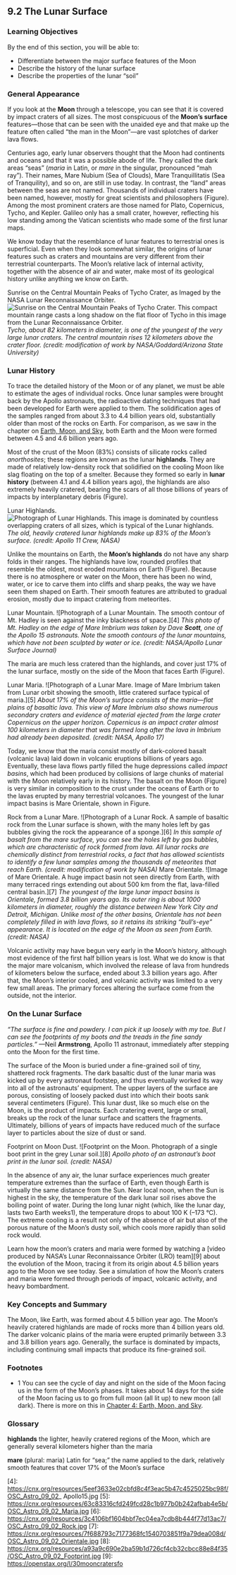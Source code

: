 ##  9.2 The Lunar Surface 

### Learning Objectives

By the end of this section, you will be able to:

  - Differentiate between the major surface features of the Moon
  - Describe the history of the lunar surface
  - Describe the properties of the lunar “soil”

### General Appearance

If you look at the **Moon** through a telescope, you can see that it is covered by impact craters of all sizes. The most conspicuous of the **Moon’s surface** features—those that can be seen with the unaided eye and that make up the feature often called “the man in the Moon”—are vast splotches of darker lava flows.

Centuries ago, early lunar observers thought that the Moon had continents and oceans and that it was a possible abode of life. They called the dark areas “seas” (_maria_ in Latin, or _mare_ in the singular, pronounced “mah ray”). Their names, Mare Nubium (Sea of Clouds), Mare Tranquillitatis (Sea of Tranquility), and so on, are still in use today. In contrast, the “land” areas between the seas are not named. Thousands of individual craters have been named, however, mostly for great scientists and philosophers (Figure). Among the most prominent craters are those named for Plato, Copernicus, Tycho, and Kepler. Galileo only has a small crater, however, reflecting his low standing among the Vatican scientists who made some of the first lunar maps.

We know today that the resemblance of lunar features to terrestrial ones is superficial. Even when they look somewhat similar, the origins of lunar features such as craters and mountains are very different from their terrestrial counterparts. The Moon’s relative lack of internal activity, together with the absence of air and water, make most of its geological history unlike anything we know on Earth.

Sunrise on the Central Mountain Peaks of Tycho Crater, as Imaged by the NASA Lunar Reconnaissance Orbiter. ![Sunrise on the Central Mountain Peaks of Tycho Crater. This compact mountain range casts a long shadow on the flat floor of Tycho in this image from the Lunar Reconnaissance Orbiter.][1] _Tycho, about 82 kilometers in diameter, is one of the youngest of the very large lunar craters. The central mountain rises 12 kilometers above the crater floor. (credit: modification of work by NASA/Goddard/Arizona State University)_

### Lunar History

To trace the detailed history of the Moon or of any planet, we must be able to estimate the ages of individual rocks. Once lunar samples were brought back by the Apollo astronauts, the radioactive dating techniques that had been developed for Earth were applied to them. The solidification ages of the samples ranged from about 3.3 to 4.4 billion years old, substantially older than most of the rocks on Earth. For comparison, as we saw in the chapter on [Earth, Moon, and Sky][2], both Earth and the Moon were formed between 4.5 and 4.6 billion years ago.

Most of the crust of the Moon (83%) consists of silicate rocks called _anorthosites_; these regions are known as the lunar **highlands**. They are made of relatively low-density rock that solidified on the cooling Moon like slag floating on the top of a smelter. Because they formed so early in **lunar history** (between 4.1 and 4.4 billion years ago), the highlands are also extremely heavily cratered, bearing the scars of all those billions of years of impacts by interplanetary debris (Figure).

Lunar Highlands. ![Photograph of Lunar Highlands. This image is dominated by countless overlapping craters of all sizes, which is typical of the Lunar highlands.][3] _The old, heavily cratered lunar highlands make up 83% of the Moon’s surface. (credit: Apollo 11 Crew, NASA)_

Unlike the mountains on Earth, the **Moon’s highlands** do not have any sharp folds in their ranges. The highlands have low, rounded profiles that resemble the oldest, most eroded mountains on Earth (Figure). Because there is no atmosphere or water on the Moon, there has been no wind, water, or ice to carve them into cliffs and sharp peaks, the way we have seen them shaped on Earth. Their smooth features are attributed to gradual erosion, mostly due to impact cratering from meteorites.

Lunar Mountain. ![Photograph of a Lunar Mountain. The smooth contour of Mt. Hadley is seen against the inky blackness of space.][4] _This photo of Mt. Hadley on the edge of Mare Imbrium was taken by Dave **Scott**, one of the Apollo 15 astronauts. Note the smooth contours of the lunar mountains, which have not been sculpted by water or ice. (credit: NASA/Apollo Lunar Surface Journal)_

The maria are much less cratered than the highlands, and cover just 17% of the lunar surface, mostly on the side of the Moon that faces Earth (Figure).

Lunar Maria. ![Photograph of a Lunar Mare. Image of Mare Imbrium taken from Lunar orbit showing the smooth, little cratered surface typical of maria.][5] _About 17% of the Moon’s surface consists of the maria—flat plains of basaltic lava. This view of Mare Imbrium also shows numerous secondary craters and evidence of material ejected from the large crater Copernicus on the upper horizon. Copernicus is an impact crater almost 100 kilometers in diameter that was formed long after the lava in Imbrium had already been deposited. (credit: NASA, Apollo 17)_

Today, we know that the maria consist mostly of dark-colored basalt (volcanic lava) laid down in volcanic eruptions billions of years ago. Eventually, these lava flows partly filled the huge depressions called _impact basins_, which had been produced by collisions of large chunks of material with the Moon relatively early in its history. The basalt on the Moon (Figure) is very similar in composition to the crust under the oceans of Earth or to the lavas erupted by many terrestrial volcanoes. The youngest of the lunar impact basins is Mare Orientale, shown in Figure.

Rock from a Lunar Mare. ![Photograph of a Lunar Rock. A sample of basaltic rock from the Lunar surface is shown, with the many holes left by gas bubbles giving the rock the appearance of a sponge.][6] _In this sample of basalt from the mare surface, you can see the holes left by gas bubbles, which are characteristic of rock formed from lava. All lunar rocks are chemically distinct from terrestrial rocks, a fact that has allowed scientists to identify a few lunar samples among the thousands of meteorites that reach Earth. (credit: modification of work by NASA)_ Mare Orientale. ![Image of Mare Orientale. A huge impact basin not seen directly from Earth, with many terraced rings extending out about 500 km from the flat, lava-filled central basin.][7] _The youngest of the large lunar impact basins is Orientale, formed 3.8 billion years ago. Its outer ring is about 1000 kilometers in diameter, roughly the distance between New York City and Detroit, Michigan. Unlike most of the other basins, Orientale has not been completely filled in with lava flows, so it retains its striking “bull’s-eye” appearance. It is located on the edge of the Moon as seen from Earth. (credit: NASA)_

Volcanic activity may have begun very early in the Moon’s history, although most evidence of the first half billion years is lost. What we do know is that the major mare volcanism, which involved the release of lava from hundreds of kilometers below the surface, ended about 3.3 billion years ago. After that, the Moon’s interior cooled, and volcanic activity was limited to a very few small areas. The primary forces altering the surface come from the outside, not the interior.

### On the Lunar Surface

_“The surface is fine and powdery. I can pick it up loosely with my toe. But I can see the footprints of my boots and the treads in the fine sandy particles.”_ —Neil **Armstrong**, Apollo 11 astronaut, immediately after stepping onto the Moon for the first time.

The surface of the Moon is buried under a fine-grained soil of tiny, shattered rock fragments. The dark basaltic dust of the lunar maria was kicked up by every astronaut footstep, and thus eventually worked its way into all of the astronauts’ equipment. The upper layers of the surface are porous, consisting of loosely packed dust into which their boots sank several centimeters (Figure). This lunar dust, like so much else on the Moon, is the product of impacts. Each cratering event, large or small, breaks up the rock of the lunar surface and scatters the fragments. Ultimately, billions of years of impacts have reduced much of the surface layer to particles about the size of dust or sand.

Footprint on Moon Dust. ![Footprint on the Moon. Photograph of a single boot print in the grey Lunar soil.][8] _Apollo photo of an astronaut’s boot print in the lunar soil. (credit: NASA)_

In the absence of any air, the lunar surface experiences much greater temperature extremes than the surface of Earth, even though Earth is virtually the same distance from the Sun. Near local noon, when the Sun is highest in the sky, the temperature of the dark lunar soil rises above the boiling point of water. During the long lunar night (which, like the lunar day, lasts two Earth weeks1), the temperature drops to about 100 K (–173 °C). The extreme cooling is a result not only of the absence of air but also of the porous nature of the Moon’s dusty soil, which cools more rapidly than solid rock would.

Learn how the moon’s craters and maria were formed by watching a [video produced by NASA’s Lunar Reconnaissance Orbiter (LRO) team][9] about the evolution of the Moon, tracing it from its origin about 4.5 billion years ago to the Moon we see today. See a simulation of how the Moon’s craters and maria were formed through periods of impact, volcanic activity, and heavy bombardment.

### Key Concepts and Summary

The Moon, like Earth, was formed about 4.5 billion year ago. The Moon’s heavily cratered highlands are made of rocks more than 4 billion years old. The darker volcanic plains of the maria were erupted primarily between 3.3 and 3.8 billion years ago. Generally, the surface is dominated by impacts, including continuing small impacts that produce its fine-grained soil.

### Footnotes

  - 1 You can see the cycle of day and night on the side of the Moon facing us in the form of the Moon’s phases. It takes about 14 days for the side of the Moon facing us to go from full moon (all lit up) to new moon (all dark). There is more on this in [Chapter 4: Earth, Moon, and Sky][2].

### Glossary

**highlands** the lighter, heavily cratered regions of the Moon, which are generally several kilometers higher than the maria 

**mare** (plural: maria) Latin for “sea;” the name applied to the dark, relatively smooth features that cover 17% of the Moon’s surface 

   [1]: https://cnx.org/resources/aead60787fee0fa75e49959de477cd902a1369c4/OSC_Astro_09_02_TychoPeak.jpg
   [2]: /contents/2e737be8-ea65-48c3-aa0a-9f35b4c6a966@14.4:1620756f-04bc-4173-b549-e693ce6e573f@3
   [3]: https://cnx.org/resources/a22f3349b5ba85cfa5a87a0ceeb858fe28b3aeb9/OSC_Astro_09_02_Highland.jpg
   [4]: https://cnx.org/resources/5eef3633e02cbfd8c4f3eac5b47c4525025bc98f/OSC_Astro_09_02_ Apollo15.jpg
   [5]: https://cnx.org/resources/63c83316cfd249fcd28c1b977b0b242afbab4e5b/OSC_Astro_09_02_Maria.jpg
   [6]: https://cnx.org/resources/3c4106bf1604bbf7ec04ea7cdb8b444f77d13ac7/OSC_Astro_09_02_Rock.jpg
   [7]: https://cnx.org/resources/7f688793c7177368fc1540703851f9a79dea008d/OSC_Astro_09_02_Orientale.jpg
   [8]: https://cnx.org/resources/a93a9c690e2ba59b1d726cf4cb32cbcc88e84f35/OSC_Astro_09_02_Footprint.jpg
   [9]: https://openstax.org/l/30mooncratersfo

